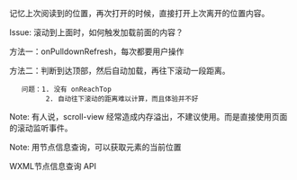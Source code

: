 
记忆上次阅读到的位置，再次打开的时候，直接打开上次离开的位置内容。

Issue: 滚动到上面时，如何触发加载前面的内容？

方法一：onPulldownRefresh，每次都要用户操作

方法二：判断到达顶部，然后自动加载，再往下滚动一段距离。

       问题：1. 没有 onReachTop
             2. 自动往下滚动的距离难以计算，而且体验并不好


Note: 有人说，scroll-view 经常造成内存溢出，不建议使用。而是直接使用页面的滚动监听事件。


Note: 用节点信息查询，可以获取元素的当前位置

WXML节点信息查询 API



